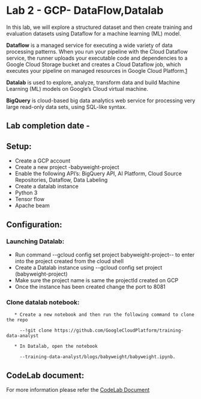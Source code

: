 # Lab 2 - GCP- DataFlow,Datalab

In this lab, we will explore a structured dataset and then create training and evaluation datasets using Dataflow for a machine learning (ML) model.

__Dataflow__ is a managed service for executing a wide variety of data processing patterns. When you run your pipeline with the Cloud Dataflow service, the runner uploads your executable code and dependencies to a Google Cloud Storage bucket and creates a Cloud Dataflow job, which executes your pipeline on managed resources in Google Cloud Platform.[1](https://medium.com/google-cloud/basic-streaming-data-enrichment-on-google-cloud-with-dataflow-sql-a7684353119c)

__Datalab__ is used to explore, analyze, transform data and build Machine Learning (ML) models on Google’s Cloud virtual machine. 

__BigQuery__ is cloud-based big data analytics web service for processing very large read-only data sets, using SQL-like syntax.

## Lab completion date - 


## Setup:

   * Create a GCP account
   * Create a new project -babyweight-project
   * Enable the following API’s: BigQuery API, AI Platform, Cloud Source Repositories, Dataflow, Data Labeling
   * Create a datalab instance 
   * Python 3 
   * Tensor flow 
   * Apache beam


## Configuration:

### Launching Datalab:

   * Run command --gcloud config set project babyweight-project-- to enter into the project created from the cloud shell 
   * Create a Datalab instance using --gcloud config set project (babyweight-project)
   * Make sure the project name is same the projectId created on GCP
   * Once the instance has been created change the port to 8081
 
### Clone datalab notebook:

```
   * Create a new notebook and then run the following command to clone the repo 
  
     --!git clone https://github.com/GoogleCloudPlatform/training-data-analyst
     
   * In Datalab, open the notebook 
   
     --training-data-analyst/blogs/babyweight/babyweight.ipynb.
```

## CodeLab document:

For more information please refer the [CodeLab Document](https://codelabs-preview.appspot.com/?file_id=1U5hDAUHTgloic_77oFvMeox299I9D2zWlN0fZhhgvIo#0 "CodeLab Document")
 

